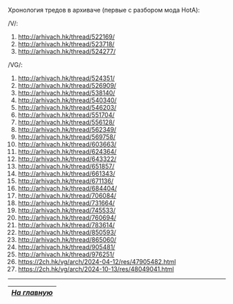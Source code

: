 Хронология тредов в архиваче (первые с разбором мода HotA):

/V/:

1. http://arhivach.hk/thread/522169/
2. http://arhivach.hk/thread/523718/
3. http://arhivach.hk/thread/524277/

/VG/:

1. http://arhivach.hk/thread/524351/
2. http://arhivach.hk/thread/526909/
3. http://arhivach.hk/thread/538140/
4. http://arhivach.hk/thread/540340/
5. http://arhivach.hk/thread/546203/
6. http://arhivach.hk/thread/551704/
7. http://arhivach.hk/thread/556128/
8. http://arhivach.hk/thread/562349/
9. http://arhivach.hk/thread/569758/
10. http://arhivach.hk/thread/603663/
11. http://arhivach.hk/thread/624364/
12. http://arhivach.hk/thread/643322/
13. http://arhivach.hk/thread/651857/
14. http://arhivach.hk/thread/661343/
15. http://arhivach.hk/thread/671136/
16. http://arhivach.hk/thread/684404/
17. http://arhivach.hk/thread/706084/
18. http://arhivach.hk/thread/731664/
19. http://arhivach.hk/thread/745533/
20. http://arhivach.hk/thread/760694/
21. http://arhivach.hk/thread/783614/
22. http://arhivach.hk/thread/850593/
23. http://arhivach.hk/thread/865060/
24. http://arhivach.hk/thread/905481/
25. http://arhivach.hk/thread/976251/
26. https://2ch.hk/vg/arch/2024-04-12/res/47905482.html
27. https://2ch.hk/vg/arch/2024-10-13/res/48049041.html


------

|[*На главную*](Главная.md)|
|:---:|
